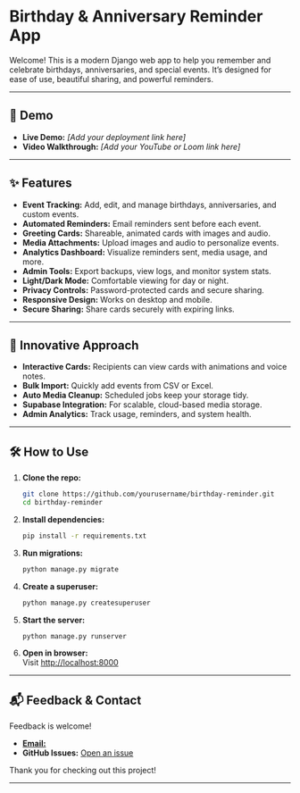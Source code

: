# Birthday & Anniversary Reminder App

Welcome! This is a modern Django web app to help you remember and celebrate birthdays, anniversaries, and special events. It’s designed for ease of use, beautiful sharing, and powerful reminders.

---

## 🚀 Demo

- **Live Demo:** _[Add your deployment link here]_
- **Video Walkthrough:** _[Add your YouTube or Loom link here]_

---

## ✨ Features

- **Event Tracking:** Add, edit, and manage birthdays, anniversaries, and custom events.
- **Automated Reminders:** Email reminders sent before each event.
- **Greeting Cards:** Shareable, animated cards with images and audio.
- **Media Attachments:** Upload images and audio to personalize events.
- **Analytics Dashboard:** Visualize reminders sent, media usage, and more.
- **Admin Tools:** Export backups, view logs, and monitor system stats.
- **Light/Dark Mode:** Comfortable viewing for day or night.
- **Privacy Controls:** Password-protected cards and secure sharing.
- **Responsive Design:** Works on desktop and mobile.
- **Secure Sharing:** Share cards securely with expiring links.

---

## 🧠 Innovative Approach

- **Interactive Cards:** Recipients can view cards with animations and voice notes.
- **Bulk Import:** Quickly add events from CSV or Excel.
- **Auto Media Cleanup:** Scheduled jobs keep your storage tidy.
- **Supabase Integration:** For scalable, cloud-based media storage.
- **Admin Analytics:** Track usage, reminders, and system health.

---

## 🛠️ How to Use

1. **Clone the repo:**
    ```sh
    git clone https://github.com/yourusername/birthday-reminder.git
    cd birthday-reminder
    ```
2. **Install dependencies:**
    ```sh
    pip install -r requirements.txt
    ```
3. **Run migrations:**
    ```sh
    python manage.py migrate
    ```
4. **Create a superuser:**
    ```sh
    python manage.py createsuperuser
    ```
5. **Start the server:**
    ```sh
    python manage.py runserver
    ```
6. **Open in browser:**  
   Visit [http://localhost:8000](http://localhost:8000)

---

## 📬 Feedback & Contact

Feedback is welcome!  
- [**Email:**](harshitghosh7@gmail.com)
- **GitHub Issues:** [Open an issue](https://github.com/yourusername/birthday-reminder/issues)

Thank you for checking out this project!

---
